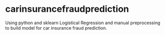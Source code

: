 # carinsurancefraudprediction
Using python and sklearn Logistical Regression and manual preprocessing to build model for car insurance fraud prediction. 
